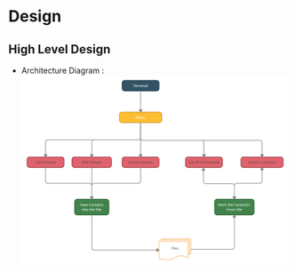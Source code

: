 # Design

## High Level Design

* Architecture Diagram :
![](https://github.com/hrishik16/Mini_Project_Template/blob/main/2_Design/Architecture%20Design.jpg) 
